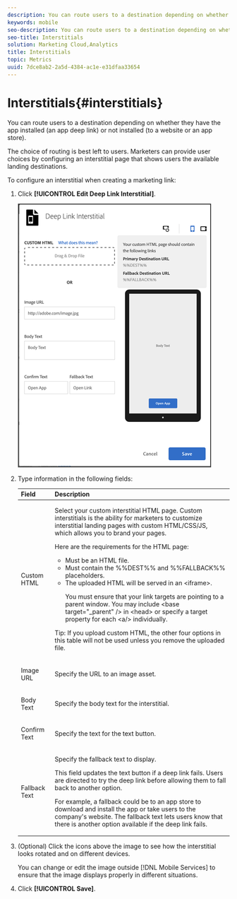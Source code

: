 ```yaml
---
description: You can route users to a destination depending on whether they have the app installed (an app deep link) or not installed (to a website or an app store).
keywords: mobile
seo-description: You can route users to a destination depending on whether they have the app installed (an app deep link) or not installed (to a website or an app store).
seo-title: Interstitials
solution: Marketing Cloud,Analytics
title: Interstitials
topic: Metrics
uuid: 7dce8ab2-2a5d-4384-ac1e-e31dfaa33654
---
```


# Interstitials{#interstitials}

You can route users to a destination depending on whether they have the app installed (an app deep link) or not installed (to a website or an app store).

The choice of routing is best left to users. Marketers can provide user choices by configuring an interstitial page that shows users the available landing destinations.

To configure an interstitial when creating a marketing link:

1. Click **[!UICONTROL Edit Deep Link Interstitial]**.

   ![](assets/interstitial2.png)

1. Type information in the following fields:

    <table id="table_7085BFEFFF454F2CB6E355A85595E0B0"> 
    <thead> 
      <tr> 
      <th colname="col1" class="entry"> Field </th> 
      <th colname="col2" class="entry"> Description </th> 
      </tr>
    </thead>
    <tbody> 
      <tr> 
      <td colname="col1"> <p><span class="uicontrol"> Custom HTML</span> </p> </td> 
      <td colname="col2"> <p> Select your custom interstitial HTML page. Custom interstitials is the ability for marketers to customize interstitial landing pages with custom HTML/CSS/JS, which allows you to brand your pages. </p> <p>Here are the requirements for the HTML page: 
        <ul id="ul_BE51B1E694464879955A24FBD1AAE07D"> 
          <li id="li_C4AD1C1598A349F8B8CC4224A45EFB97">Must be an HTML file. </li> 
          <li id="li_A9149F70FB2C49ACB0AA7B29E23E966C">Must contain the <span class="codeph"> %%DEST%%</span> and <span class="codeph"> %%FALLBACK%%</span> placeholders. </li> 
          <li id="li_C4296F798D304A7ABDA6DB015D01505F">The uploaded HTML will be served in an <span class="codeph"> &lt;iframe&gt;</span>. <p>You must ensure that your link targets are pointing to a parent window. You may include <span class="codeph"> &lt;base target="_parent" /&gt;</span> in <span class="codeph"> &lt;head&gt;</span> or specify a target property for each <span class="codeph"> &lt;a/&gt;</span> individually. </p> </li> 
        </ul> </p> <p> <p>Tip:  If you upload custom HTML, the other four options in this table will not be used unless you remove the uploaded file. </p> </p> </td> 
      </tr> 
      <tr> 
      <td colname="col1"> <p><span class="uicontrol"> Image URL</span> </p> </td> 
      <td colname="col2"> <p>Specify the URL to an image asset. </p> </td> 
      </tr> 
      <tr> 
      <td colname="col1"> <p><span class="uicontrol"> Body Text </span> </p> </td> 
      <td colname="col2"> <p>Specify the body text for the interstitial. </p> </td> 
      </tr> 
      <tr> 
      <td colname="col1"> <p><span class="uicontrol"> Confirm Text </span> </p> </td> 
      <td colname="col2"> <p>Specify the text for the text button. </p> </td> 
      </tr> 
      <tr> 
      <td colname="col1"> <p><span class="uicontrol"> Fallback Text </span> </p> </td> 
      <td colname="col2"> <p>Specify the fallback text to display. </p> <p>This field updates the text button if a deep link fails. Users are directed to try the deep link before allowing them to fall back to another option. </p> <p>For example, a fallback could be to an app store to download and install the app or take users to the company's website. The fallback text lets users know that there is another option available if the deep link fails. </p> </td> 
      </tr> 
    </tbody> 
    </table>

1. (Optional) Click the icons above the image to see how the interstitial looks rotated and on different devices.

   You can change or edit the image outside [!DNL Mobile Services] to ensure that the image displays properly in different situations.
1. Click **[!UICONTROL Save]**.
